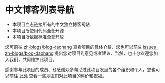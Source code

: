 # 中文博客列表导航

- 本项目立志链接所有的中文独立博客网站
- 本项目所使用代码全部开源
- 本项目所依据标准全部开放

您可前往 [zh-blogs/blog-daohang](https://github.com/zh-blogs/blog-daohang) 查看项目的具体介绍，您也可以前往 [Issues · zh-blogs/blog-daohang](https://github.com/zh-blogs/blog-daohang/issues) 提出您对项目的意见或者建议，当然，也十分欢迎您加入我们，共同维护此项目。

感谢参与此项目的成员、也感谢众多帮助过此项目发展的各个组织和个人，您也可以前往 [此处](https://github.com/zh-blogs/blog-daohang/blob/main/document/wishes.md) 查看一些朋友们对此项目的评价和祝福。

